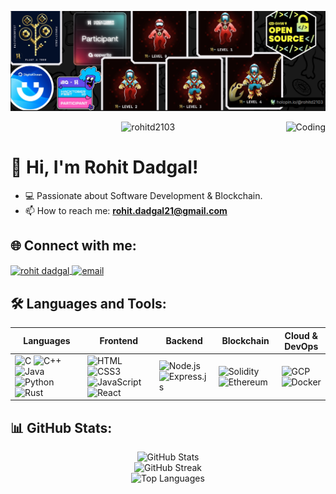 ![logo](https://github.com/rohitd2103/rohitd2103/blob/main/Screenshot%202023-10-26%20221740.png)

<img align="right" height="300px" alt="Coding" src="https://mir-s3-cdn-cf.behance.net/project_modules/1400/81bb4b165684019.640b6038d133e.gif">

<p align="center"> 
  <img src="https://komarev.com/ghpvc/?username=rohitd2103&label=Profile%20views&color=0e75b6&style=flat" alt="rohitd2103" />
</p>

# 👋 Hi, I'm Rohit Dadgal!
- 💻 Passionate about Software Development & Blockchain.
- 📫 How to reach me: **rohit.dadgal21@gmail.com**

## 🌐 Connect with me:
<p align="left">
  <a href="https://linkedin.com/in/rohitdadgal" target="blank">
    <img align="center" src="https://raw.githubusercontent.com/rahuldkjain/github-profile-readme-generator/master/src/images/icons/Social/linked-in-alt.svg" alt="rohit dadgal" height="30" width="40" />
  </a>
  <a href="mailto:rohit.dadgal21@gmail.com">
    <img align="center" src="https://upload.wikimedia.org/wikipedia/commons/7/7e/Gmail_icon_%282020%29.svg" alt="email" height="30" width="40" />
  </a>
</p>

## 🛠️ Languages and Tools:
| Languages | Frontend | Backend | Blockchain | Cloud & DevOps |
|-----------|----------|---------|------------|----------------|
| ![C](https://img.shields.io/badge/C-A8B9CC?style=for-the-badge&logo=c&logoColor=white) ![C++](https://img.shields.io/badge/C++-00599C?style=for-the-badge&logo=c%2B%2B&logoColor=white) ![Java](https://img.shields.io/badge/Java-ED8B00?style=for-the-badge&logo=java&logoColor=white) ![Python](https://img.shields.io/badge/Python-3670A0?style=for-the-badge&logo=python&logoColor=white) ![Rust](https://img.shields.io/badge/Rust-000000?style=for-the-badge&logo=rust&logoColor=white) | ![HTML](https://img.shields.io/badge/HTML5-E34F26?style=for-the-badge&logo=html5&logoColor=white) ![CSS3](https://img.shields.io/badge/CSS3-1572B6?style=for-the-badge&logo=css3&logoColor=white) ![JavaScript](https://img.shields.io/badge/JavaScript-F7DF1E?style=for-the-badge&logo=javascript&logoColor=black) ![React](https://img.shields.io/badge/React-61DAFB?style=for-the-badge&logo=react&logoColor=black) | ![Node.js](https://img.shields.io/badge/Node.js-43853D?style=for-the-badge&logo=node.js&logoColor=white) ![Express.js](https://img.shields.io/badge/Express.js-000000?style=for-the-badge&logo=express&logoColor=white) | ![Solidity](https://img.shields.io/badge/Solidity-363636?style=for-the-badge&logo=solidity&logoColor=white) ![Ethereum](https://img.shields.io/badge/Ethereum-3C3C3D?style=for-the-badge&logo=ethereum&logoColor=white) | ![GCP](https://img.shields.io/badge/Google%20Cloud-4285F4?style=for-the-badge&logo=google-cloud&logoColor=white) ![Docker](https://img.shields.io/badge/Docker-2496ED?style=for-the-badge&logo=docker&logoColor=white) |

## 📊 GitHub Stats:
<p align="center">
  <img src="https://github-readme-stats.vercel.app/api?username=rohitd2103&show_icons=true&theme=radical" alt="GitHub Stats" />
  <br>
  <img src="https://github-readme-streak-stats.herokuapp.com/?user=rohitd2103&theme=radical" alt="GitHub Streak" />
  <br>
  <img src="https://github-readme-stats.vercel.app/api/top-langs?username=rohitd2103&show_icons=true&locale=en&layout=compact&theme=radical" alt="Top Languages" />
</p>


